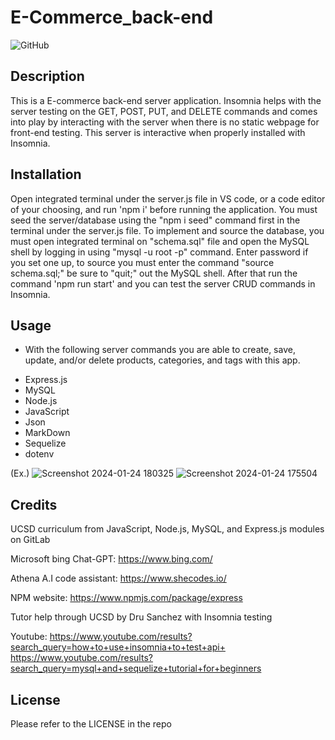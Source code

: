 # E-Commerce_back-end

![GitHub](https://img.shields.io/badge/license-MIT-purple?style=plastic)

## Description

This is a E-commerce back-end server application. Insomnia helps with the server testing on the GET, POST, PUT, and DELETE commands and comes into play by interacting with the server when there is no static webpage for front-end testing. This server is interactive when properly installed with Insomnia.

## Installation

Open integrated terminal under the server.js file in VS code, or a code editor of your choosing, and run 'npm i' before running the application. You must seed the server/database using the "npm i seed" command first in the terminal under the server.js file. To implement and source the database, you must open integrated terminal on "schema.sql" file and open the MySQL shell by logging in using "mysql -u root -p" command. Enter password if you set one up, to source you must enter the command "source schema.sql;" be sure to "quit;" out the MySQL shell. After that run the command 'npm run start' and you can test the server CRUD commands in Insomnia. 

## Usage

* With the following server commands you are able to create, save, update, and/or delete products, categories, and tags with this app.

- Express.js
- MySQL
- Node.js
- JavaScript
- Json
- MarkDown 
- Sequelize
- dotenv

(Ex.)
![Screenshot 2024-01-24 180325](https://github.com/g00s3mag1k/E-Commerce_back-end/assets/141582553/116ced12-3a2b-4ede-9529-cf1c143fdde7)
![Screenshot 2024-01-24 175504](https://github.com/g00s3mag1k/E-Commerce_back-end/assets/141582553/cceaf8a1-cb36-4524-a40a-19d0a7dd375c)

## Credits

UCSD curriculum from JavaScript, Node.js, MySQL, and Express.js modules on GitLab

Microsoft bing Chat-GPT: https://www.bing.com/

Athena A.I code assistant: https://www.shecodes.io/

NPM website: https://www.npmjs.com/package/express

Tutor help through UCSD by Dru Sanchez with Insomnia testing

Youtube: https://www.youtube.com/results?search_query=how+to+use+insomnia+to+test+api+
         https://www.youtube.com/results?search_query=mysql+and+sequelize+tutorial+for+beginners

## License

Please refer to the LICENSE in the repo
